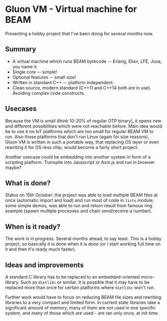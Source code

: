 # Gluon VM - Virtual machine for BEAM

Presenting a hobby project that I've been doing for several months now.

## Summary

*  A virtual machine which runs BEAM bytecode -- Erlang, Elixir, LFE, Joxa, you name it.
*  Single core -- simple!
*  Optional features -- small size!
*  Written in standard C++ -- platform independent.
*  Clean source, modern standard (C++11 and C++14 both are in use). Avoiding complex code constructs.

## Usecases

Because the VM is small (think 10-20% of regular OTP binary), it opens new and different possibilities which were not reachable before. Main idea would be to use it on IoT platforms which are too small for regular BEAM VM to run. Also those platforms that don't run Linux (again for size reasons), Gluon VM is written in such a portable way, that replacing OS layer or even rewriting it for OS-less chip, would become a fairly short project.

Another usecase could be embedding into another system in form of a scripting platform. Transpile into Javascript or Asm.js and run in browser maybe?

## What is done?

Status on 15th October: the project was able to load multiple BEAM files at once (automatic import and load) and run most of code in `lists` module, some simple demos, was able to run and return result from famous ring example (spawn multiple processes and chain send/receive a number).

## When is it ready?

The work is in progress. Several months ahead, to say least. This is a hobby project, so basically it is done when it is done (or I start working full time on it and then it's ready much faster).

## Ideas and improvements

A standard C library has to be replaced to an embedded-oriented micro-library. Such as `dietlibc` or similar. It is possible that it may have to be replaced more than once for certain platforms where `dietlibc` won't run.

Further work would have to focus on reducing BEAM file sizes and rewriting libraries to a very compact and limited form. In current state libraries take a significant amount of memory, many of them are not used in one specific system, and many of those which are used - are ran only once, at init time.
